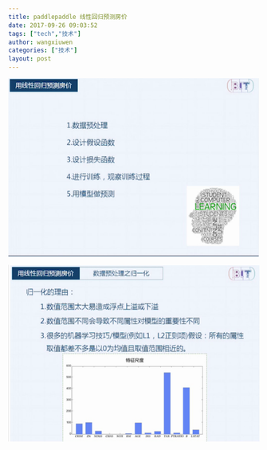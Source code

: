 ```yaml
---
title: paddlepaddle 线性回归预测房价
date: 2017-09-26 09:03:52
tags: ["tech","技术"]
author: wangxiuwen
categories: ["技术"]
layout: post
---
```


![image.png](/images/ecf5ee874d8966b7e5c62ac86d729d17.png)

![image.png](/images/50c7e22259c7c804098a50fb2a17b53d.png)